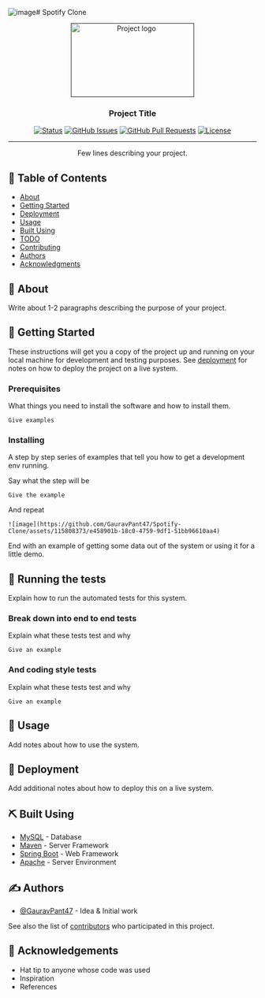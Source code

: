 ![image](https://github.com/GauravPant47/Spotify-Clone/assets/115808373/06134695-59d5-4a6c-8aa5-7106637250b8)# Spotify Clone

<p align="center">
  <a href="" rel="noopener">
 <img width=250px height=150px src="https://storage.googleapis.com/pr-newsroom-wp/1/2018/11/Spotify_Logo_CMYK_Green.png" alt="Project logo"></a>
</p>

<h3 align="center">Project Title</h3>

<div align="center">

  [![Status](https://img.shields.io/badge/status-active-success.svg)]() 
  [![GitHub Issues](https://img.shields.io/github/issues/kylelobo/The-Documentation-Compendium.svg)](https://github.com/kylelobo/The-Documentation-Compendium/issues)
  [![GitHub Pull Requests](https://img.shields.io/github/issues-pr/kylelobo/The-Documentation-Compendium.svg)](https://github.com/kylelobo/The-Documentation-Compendium/pulls)
  [![License](https://img.shields.io/badge/license-MIT-blue.svg)](/LICENSE)

</div>

---

<p align="center"> Few lines describing your project.
    <br> 
</p>

## 📝 Table of Contents
- [About](#about)
- [Getting Started](#getting_started)
- [Deployment](#deployment)
- [Usage](#usage)
- [Built Using](#built_using)
- [TODO](../TODO.md)
- [Contributing](../CONTRIBUTING.md)
- [Authors](#authors)
- [Acknowledgments](#acknowledgement)

## 🧐 About <a name = "about"></a>
Write about 1-2 paragraphs describing the purpose of your project.

## 🏁 Getting Started <a name = "getting_started"></a>
These instructions will get you a copy of the project up and running on your local machine for development and testing purposes. See [deployment](#deployment) for notes on how to deploy the project on a live system.

### Prerequisites
What things you need to install the software and how to install them.

```
Give examples
```

### Installing
A step by step series of examples that tell you how to get a development env running.

Say what the step will be

```
Give the example
```

And repeat

```
![image](https://github.com/GauravPant47/Spotify-Clone/assets/115808373/e458901b-18c0-4759-9df1-51bb96610aa4)

```

End with an example of getting some data out of the system or using it for a little demo.

## 🔧 Running the tests <a name = "tests"></a>
Explain how to run the automated tests for this system.

### Break down into end to end tests
Explain what these tests test and why

```
Give an example
```

### And coding style tests
Explain what these tests test and why

```
Give an example
```

## 🎈 Usage <a name="usage"></a>
Add notes about how to use the system.

## 🚀 Deployment <a name = "deployment"></a>
Add additional notes about how to deploy this on a live system.

## ⛏️ Built Using <a name = "built_using"></a>
- [MySQL](https://www.mysql.com/) - Database
- [Maven](https://maven.apache.org/) - Server Framework
- [Spring Boot](https://spring.io/projects/spring-boot/) - Web Framework
- [Apache](https://httpd.apache.org/) - Server Environment

## ✍️ Authors <a name = "authors"></a>
- [@GauravPant47](https://github.com/GauravPant47) - Idea & Initial work

See also the list of [contributors](https://github.com/GauravPant47/Spotify-Clone/graphs/contributors) who participated in this project.

## 🎉 Acknowledgements <a name = "acknowledgement"></a>
- Hat tip to anyone whose code was used
- Inspiration
- References
